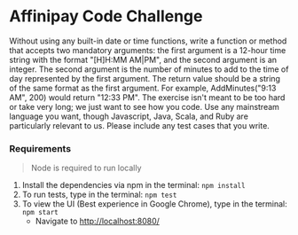 # Affinipay Code Challenge

Without using any built-in date or time functions, write a function or method that accepts two mandatory arguments: the first argument is a 12-hour time string with the format "[H]H:MM AM|PM", and the second argument is an integer. The second argument is the number of minutes to add to the time of day represented by the first argument. The return value should be a string of the same format as the first argument. For example, AddMinutes("9:13 AM", 200) would return "12:33 PM". The exercise isn't meant to be too hard or take very long; we just want to see how you code. Use any mainstream language you want, though Javascript, Java, Scala, and Ruby are particularly relevant to us. Please include any test cases that you write.

### Requirements
> Node is required to run locally

1. Install the dependencies via npm in the terminal: `npm install`
2. To run tests, type in the terminal: `npm test`
3. To view the UI (Best experience in Google Chrome), type in the terminal: `npm start`
    - Navigate to [http://localhost:8080/](http://localhost:8080/)
